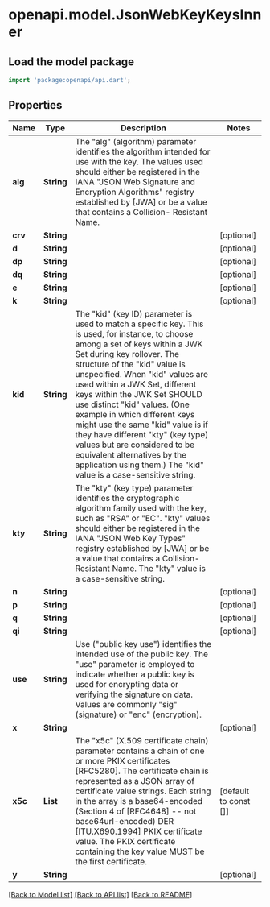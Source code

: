 # openapi.model.JsonWebKeyKeysInner

## Load the model package

```dart
import 'package:openapi/api.dart';
```

## Properties

| Name    | Type             | Description                                                                                                                                                                                                                                                                                                                                                                                                                                                                                                                                                                                      | Notes                 |
| ------- | ---------------- | ------------------------------------------------------------------------------------------------------------------------------------------------------------------------------------------------------------------------------------------------------------------------------------------------------------------------------------------------------------------------------------------------------------------------------------------------------------------------------------------------------------------------------------------------------------------------------------------------ | --------------------- |
| **alg** | **String**       | The \"alg\" (algorithm) parameter identifies the algorithm intended for use with the key. The values used should either be registered in the IANA \"JSON Web Signature and Encryption Algorithms\" registry established by [JWA] or be a value that contains a Collision- Resistant Name.                                                                                                                                                                                                                                                                                                        |
| **crv** | **String**       |                                                                                                                                                                                                                                                                                                                                                                                                                                                                                                                                                                                                  | [optional]            |
| **d**   | **String**       |                                                                                                                                                                                                                                                                                                                                                                                                                                                                                                                                                                                                  | [optional]            |
| **dp**  | **String**       |                                                                                                                                                                                                                                                                                                                                                                                                                                                                                                                                                                                                  | [optional]            |
| **dq**  | **String**       |                                                                                                                                                                                                                                                                                                                                                                                                                                                                                                                                                                                                  | [optional]            |
| **e**   | **String**       |                                                                                                                                                                                                                                                                                                                                                                                                                                                                                                                                                                                                  | [optional]            |
| **k**   | **String**       |                                                                                                                                                                                                                                                                                                                                                                                                                                                                                                                                                                                                  | [optional]            |
| **kid** | **String**       | The \"kid\" (key ID) parameter is used to match a specific key. This is used, for instance, to choose among a set of keys within a JWK Set during key rollover. The structure of the \"kid\" value is unspecified. When \"kid\" values are used within a JWK Set, different keys within the JWK Set SHOULD use distinct \"kid\" values. (One example in which different keys might use the same \"kid\" value is if they have different \"kty\" (key type) values but are considered to be equivalent alternatives by the application using them.) The \"kid\" value is a case-sensitive string. |
| **kty** | **String**       | The \"kty\" (key type) parameter identifies the cryptographic algorithm family used with the key, such as \"RSA\" or \"EC\". \"kty\" values should either be registered in the IANA \"JSON Web Key Types\" registry established by [JWA] or be a value that contains a Collision- Resistant Name. The \"kty\" value is a case-sensitive string.                                                                                                                                                                                                                                                  |
| **n**   | **String**       |                                                                                                                                                                                                                                                                                                                                                                                                                                                                                                                                                                                                  | [optional]            |
| **p**   | **String**       |                                                                                                                                                                                                                                                                                                                                                                                                                                                                                                                                                                                                  | [optional]            |
| **q**   | **String**       |                                                                                                                                                                                                                                                                                                                                                                                                                                                                                                                                                                                                  | [optional]            |
| **qi**  | **String**       |                                                                                                                                                                                                                                                                                                                                                                                                                                                                                                                                                                                                  | [optional]            |
| **use** | **String**       | Use (\"public key use\") identifies the intended use of the public key. The \"use\" parameter is employed to indicate whether a public key is used for encrypting data or verifying the signature on data. Values are commonly \"sig\" (signature) or \"enc\" (encryption).                                                                                                                                                                                                                                                                                                                      |
| **x**   | **String**       |                                                                                                                                                                                                                                                                                                                                                                                                                                                                                                                                                                                                  | [optional]            |
| **x5c** | **List<String>** | The \"x5c\" (X.509 certificate chain) parameter contains a chain of one or more PKIX certificates [RFC5280]. The certificate chain is represented as a JSON array of certificate value strings. Each string in the array is a base64-encoded (Section 4 of [RFC4648] -- not base64url-encoded) DER [ITU.X690.1994] PKIX certificate value. The PKIX certificate containing the key value MUST be the first certificate.                                                                                                                                                                          | [default to const []] |
| **y**   | **String**       |                                                                                                                                                                                                                                                                                                                                                                                                                                                                                                                                                                                                  | [optional]            |

[[Back to Model list]](../README.md#documentation-for-models) [[Back to API list]](../README.md#documentation-for-api-endpoints) [[Back to README]](../README.md)
